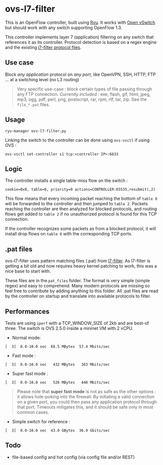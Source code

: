 
# ovs-l7-filter

This is an OpenFlow controller, built using [Ryu](https://osrg.github.io/ryu/). It works with [Open vSwitch](https://www.openvswitch.org/) but should work with any switch supporting OpenFlow 1.3.

This controller implements layer 7 (application) filtering on any switch that references it as its controller. Protocol detection is based on a regex engine and the existing [l7-filter protocol files](http://l7-filter.sourceforge.net/protocols/). 

## Use case

Block *any application* protocol on *any port*, like OpenVPN, SSH, HTTP, FTP ... at a switching level (no L3 routing)

> Very specific use-case : block certain types of file passing through any FTP connection. *Currently included* : exe, flash, gif, html, jpeg, mp3, ogg, pdf, perl, png, postscript, rar, rpm, rtf, tar, zip. See the `file_*.pat` files.

## Usage

```
ryu-manager ovs-l7-filter.py
```

Linking the switch to the controller can be done using `ovs-vsctl` if using OVS :

```
ovs-vsctl set-controller s1 tcp:<controller IP>:6633
```

## Logic

The controller installs a single table-miss flow on the switch : 

```
cookie=0x0, table=0, priority=0 actions=CONTROLLER:65535,resubmit(,2)
```

This flow means that every incoming packet reaching the bottom of `table 0` will be forwarded to the controller and then jumped to `table 2`. Packets reaching the controller are then analyzed for blocked protocols, and routing flows get added to `table 2` if no unauthorized protocol is found for this TCP connection.

If the controller recognizes some packets as from a blocked protocol, it will install drop flows on `table 0` with the corresponding TCP ports.

## .pat files

ovs-l7-filter uses pattern matching files (.pat) from [l7-filter](http://l7-filter.sourceforge.net/protocols). As l7-filter is getting a bit old and now requires heavy kernel patching to work, this was a nice base to start with.

These files are in the `pat_files` folder. The format is very simple (simple regex) and easy to comprehend. Many modern protocols are missing so feel free to contribute by adding anything to this folder. All .pat files are read by the controller on startup and translate into available protocols to filter.

## Performances

Tests are using `iperf` with a TCP_WINDOW_SIZE of 2kb and are best-of three. The switch is OVS 2.5.0 inside a mininet VM with 2 vCPU.

- Normal mode: 
```
[  3]  0.0-10.0 sec  68.5 MBytes  57.4 Mbits/sec
```

- Fast mode :
```
[  3]  0.0-10.0 sec   432 MBytes   363 Mbits/sec
```

- Super fast mode :
```
[  3]  0.0-10.0 sec   526 MBytes   440 Mbits/sec
```

> Please note that **super fast mode** is not as safe as the other options : it allows hole-poking into the firewall. By initiating a valid connection on a given port, you could then pass any application protocol through that port. Timeouts mitigates this, and it should be safe only in most common cases.

- Simple switch for reference : 
```
[  3]  0.0-10.0 sec  43.0 GBytes  36.9 Gbits/sec
```

## Todo

- file-based config and hot config (via config file and/or REST)



